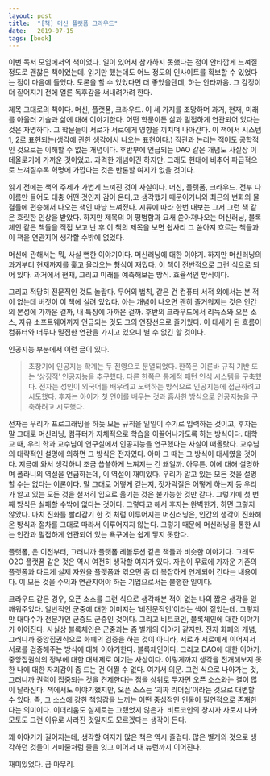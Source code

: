 ```yaml
---
layout: post
title:  "[책] 머신 플랫폼 크라우드"
date:   2019-07-15
tags: [book]
---
```


  이번 독서 모임에서의 책이었다. 일이 있어서 참가하지 못했다는 점이 안타깝게 느껴질 정도로 괜찮은 책이었는데. 읽기만 했는데도 어느 정도의 인사이트를 확보할 수 있었다는 점이 마음에 들었다. 토론을 할 수 있었다면 더 좋았을텐데, 하는 안타까움. 그 감정이 더 짙어지기 전에 얼른 독후감을 써내려가려 한다.

  제목 그대로의 책이다. 머신, 플랫폼, 크라우드. 이 세 가지를 조망하며 과거, 현재, 미래를 아울러 기술과 삶에 대해 이야기한다. 어떤 학문이든 삶과 밀접하게 연관되어 있다는 것은 자명하다. 그 학문들이 서로가 서로에게 영향을 끼치며 나아간다. 이 책에서 시스템 1, 2로 표현되는(생각에 관한 생각에서 나오는 표현이다.) 직관과 논리는 적어도 공학적인 것으로는 이해할 수 없는 개념이다. 후반부에 언급되는 DAO 같은 개념도 사실상 이데올로기에 가까운 것이었고. 과격한 개념이긴 하지만. 그래도 현대에 비추어 파급적으로 느껴질수록 혁명에 가깝다는 것은 반론할 여지가 없을 것이다.

  읽기 전에는 책의 주제가 가볍게 느껴진 것이 사실이다. 머신, 플랫폼, 크라우드. 전부 다 이름만 들어도 대충 어떤 것인지 감이 온다,고 생각했기 때문이거니와 최근의 변화의 물결들에 편승해서 나오는 책인 마냥 느껴졌다. 시류에 따라 한번 내보는 그저 그런 책 같은 흐릿한 인상을 받았다. 하지만 제목의 이 평범함과 요새 쏟아져나오는 머신러닝, 블록체인 같은 책들을 직접 보고 난 후 이 책의 제목을 보면 쉽사리 그 쏟아져 흐르는 책들과 이 책을 연관지어 생각할 수밖에 없었다.

  머신에 관해서는 뭐, 사실 뻔한 이야기이다. 머신러닝에 대한 이야기. 하지만 머신러닝의 과거부터 현재까지를 훑고 올라오는 형식이 재밌다. 이 책이 전반적으로 그런 식으로 되어 있다. 과거에서 현재, 그리고 미래를 예측해보는 방식. 효율적인 방식이다.

  그리고 적당히 전문적인 것도 놀랍다. 무어의 법칙, 같은 건 컴퓨터 서적 외에서는 본 적이 없는데 버젓이 이 책에 실려 있었다. 아는 개념이 나오면 괜히 즐거워지는 것은 인간의 본성에 가까운 걸까, 내 특징에 가까운 걸까. 후반의 크라우드에서 리눅스와 오픈 소스, 자유 소프트웨어까지 언급되는 것도 그의 연장선으로 즐거웠다. 이 대세가 된 흐름이 컴퓨터와 너무나 밀접한 연관을 가지고 있으니 별 수 없긴 할 것이다.

  인공지능 부분에서 이런 글이 있다.

<blockquote>
초창기에 인공지능 학계는 두 진영으로 분열되었다. 한쪽은 이른바 규칙 기반 또는 ‘상징적’ 인공지능을 추구했다. 다른 한쪽은 통계적 패턴 인식 시스템을 구축했다. 전자는 성인이 외국어를 배우려고 노력하는 방식으로 인공지능에 접근하려고 시도했다. 후자는 아이가 첫 언어를 배우는 것과 흡사한 방식으로 인공지능을 구축하려고 시도했다.
</blockquote>

  전자는 우리가 프로그래밍을 하듯 모든 규칙을 일일이 수기로 입력하는 것이고, 후자는 말 그대로 머신러닝, 컴퓨터가 자체적으로 학습을 이끌어나가도록 하는 방식이다. 대학교 때, 우리 학과 교수님이 연구실에서 인공지능을 연구했다는 사실이 떠올랐다. 교수님의 대략적인 설명에 의하면 그 방식은 전자였다. 아마 그 때는 그 방식이 대세였을 것이다. 지금에 와서 생각하니 조금 씁쓸하게 느껴지는 건 왜일까. 아무튼. 이에 대해 설명하며 폴라니의 역설을 언급하는데, 이 역설이 재미있다. 우리가 알고 있는 모든 것을 설명할 수는 없다는 이론이다. 말 그대로 어떻게 걷는지, 젓가락질은 어떻게 하는지 등 우리가 알고 있는 모든 것을 철저히 입으로 옮기는 것은 불가능한 것만 같다. 그렇기에 첫 번째 방식은 실패할 수밖에 없다는 것이다. 그렇다고 해서 후자는 완벽한가, 하면 그렇지 않았다. 마치 진화를 빨리감기 한 것 처럼 이루어지는 머신러닝은, 인간의 생각이 진화해온 방식과 절차를 그대로 따라서 이루어지지 않는다. 그렇기 때문에 머신러닝을 통한 AI는 인간과 밀접하게 연관되어 있는 욕구에는 쉽게 닿지 못한다.

  플랫폼, 은 이전부터, 그러니까 플랫폼 레볼루션 같은 책들과 비슷한 이야기다. 그래도 O2O 플랫폼 같은 것은 역시 여전히 생각할 여지가 있다. 자원이 무료에 가까운 기존의 플랫폼과 다르게 실제 자원을 플랫폼과 엮으면 좀 더 복잡하게 연계되어 간다는 내용이다. 이 모든 것을 수익과 연관지어야 하는 기업으로서는 불행한 일이다.

  크라우드 같은 경우, 오픈 소스를 그런 식으로 생각해본 적이 없는 나의 짧은 생각을 일깨워주었다. 일반적인 군중에 대한 이미지는 ‘비전문적인’이라는 색이 짙었는데. 그렇지만 대다수가 전문가인 군중도 군중인 것이다. 그리고 비트코인, 블록체인에 대한 이야기가 이어진다. 사실상 블록체인은 군중과는 좀 별개의 이야기 같지만. 전자 화폐의 개념, 그러니까 중앙집권식으로 화폐의 검증을 하는 것이 아니라, 서로가 서로에게 이어져서 서로를 검증해주는 방식에 대해 이야기한다. 블록체인이다. 그리고 DAO에 대한 이야기. 중앙집권식의 정부에 대한 대체제로 여기는 사상이다. 이렇게까지 생각을 전개해보지 못한 나에 대한 자괴감이 좀 드는 건 어쩔 수 없다. 여기서 의문. 그런 식으로 나아가는 것, 그러니까 권력이 집중되는 것을 견제한다는 점을 상위로 두자면 오픈 소스와는 결이 많이 달라진다. 책에서도 이야기했지만, 오픈 소스는 ‘괴짜 리더십’이라는 것으로 대변할 수 있다. 즉, 그 소스에 강한 책임감을 느끼는 어떤 중심적인 인물이 필연적으로 존재한다는 의미이다. 이더리움도 실제로는 그랬었지 않은가. 비트코인의 창시자 사토시 나카모토도 그런 이유로 사라진 것일지도 모르겠다는 생각이 든다.

  꽤 이야기가 길어지는데, 생각할 여지가 많은 책은 역시 즐겁다. 많은 별개의 것으로 생각하던 것들이 거미줄처럼 줄을 잇고 이어서 내 뉴런까지 이어진다.

  재미있었다. 급 마무리.